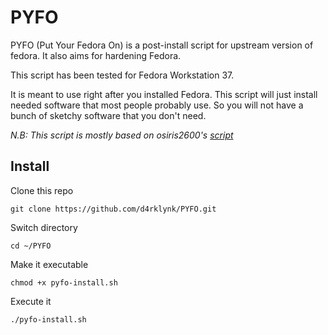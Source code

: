 # PYFO
PYFO (Put Your Fedora On) is a post-install script for upstream version of fedora. It also aims for hardening Fedora.

This script has been tested for Fedora Workstation 37.

It is meant to use right after you installed Fedora. This script will just install needed software that most people probably use.
So you will not have a bunch of sketchy software that you don't need.

*N.B: This script is mostly based on osiris2600's [script](https://github.com/osiris2600/fedora-setup)*

## Install

Clone this repo

`git clone https://github.com/d4rklynk/PYFO.git`

Switch directory

`cd ~/PYFO`

Make it executable

`chmod +x pyfo-install.sh`

Execute it

`./pyfo-install.sh`
